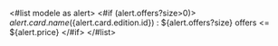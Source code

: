 <#list modele as alert>
    <#if (alert.offers?size>0)>
     ${alert.card.name} (${alert.card.edition.id}) : ${alert.offers?size} offers <= ${alert.price}
    </#if>
</#list>